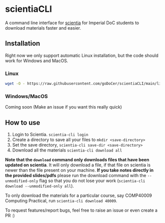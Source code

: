# scientiaCLI

A command line interface for [scientia](https://scientia.doc.ic.ac.uk) for Imperial DoC students to download materials faster and easier.

## Installation

Right now we only support automatic Linux installation, but the code should work for Windows and MacOS.

### Linux

```bash
wget -O - https://raw.githubusercontent.com/goDoCer/scientiaCLI/main/linux-installer.sh | bash
```

### Windows/MacOS

Coming soon (Make an issue if you want this really quick)

## How to use

1. Login to Scientia. `scientia-cli login`
2. Create a directory to save all your files to `mkdir <save-directory>`
3. Set the save directory, `scientia-cli save-dir <save-directory>`
4. Download all the materials `scientia-cli download all`


**Note that the `download` command only downloads files that have been updated on scientia**. It will only download a file, if that file on scientia is newer than the file present on your machine. **If you take notes directly in the provided slides/pdfs** please run the download command with the `--unmodified-only` flag so that you do not lose your work (`scientia-cli download --unmodified-only all`).

To only download the materials for a particular course, say COMP40009 Computing Practical, run `scientia-cli download 40009`.


To request features/report bugs, feel free to raise an issue or even create a PR :)
